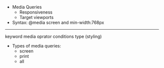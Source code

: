 * Media Queries
  * Responsiveness
  * Target viewports
* Syntax:
  @media  screen   and     min-width:768px  
 -------- ------  -----    ---------------
 keyword   media  oprator   conditions
           type             (styling)

* Types of media queries: 
  * screen 
  * print
  * all
